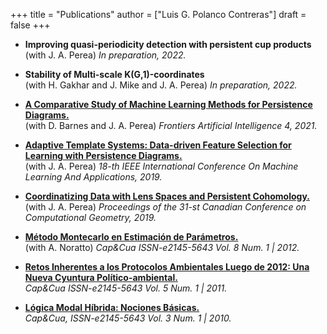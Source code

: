 +++
title = "Publications"
author = ["Luis G. Polanco Contreras"]
draft = false
+++

-   **Improving quasi-periodicity detection with persistent cup products** <br />
    (with J. A. Perea) _In preparation, 2022._

-   **Stability of Multi-scale K(G,1)-coordinates** <br />
    (with H. Gakhar and J. Mike and J. A. Perea) _In preparation, 2022._

-   **[A Comparative Study of Machine Learning Methods for Persistence Diagrams.](https://www.frontiersin.org/articles/10.3389/frai.2021.681174/full)** <br />
    (with D. Barnes and J. A. Perea) _Frontiers Artificial Intelligence 4, 2021._

-   **[Adaptive Template Systems: Data-driven Feature Selection for Learning with Persistence Diagrams.](https://ieeexplore.ieee.org/abstract/document/8999105)** <br />
    (with J. A. Perea) _18-th IEEE International Conference On Machine Learning And Applications, 2019._

-   **[Coordinatizing Data with Lens Spaces and Persistent Cohomology.](https://static1.squarespace.com/static/5d0829c68728fc0001b48b99/t/5d9561eca0bfc672d81cb537/1570071023411/Lens_space_coordinates.pdf)** <br />
    (with J. A. Perea) _Proceedings of the 31-st Canadian Conference on Computational Geometry, 2019._

-   **[Método Montecarlo en Estimación de Parámetros.](https://dialnet.unirioja.es/servlet/articulo?codigo=4762975)** <br />
    (with A. Noratto) _Cap&Cua ISSN-e2145-5643 Vol. 8 Num. 1 | 2012._

-   **[Retos Inherentes a los Protocolos Ambientales Luego de 2012: Una Nueva Cyuntura Político-ambiental.](https://dialnet.unirioja.es/servlet/articulo?codigo=4020237)** <br />
    _Cap&Cua ISSN-e2145-5643 Vol. 5 Num. 1 | 2011._

-   **[Lógica Modal Híbrida: Nociones Básicas.](https://dialnet.unirioja.es/servlet/articulo?codigo=4020350)** <br />
    _Cap&Cua, ISSN-e2145-5643 Vol. 3 Num. 1 | 2010._